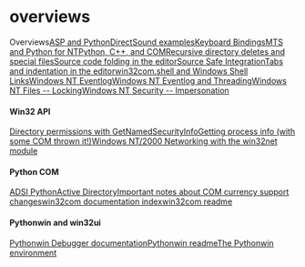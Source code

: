 # overviews
Overviews[ASP and Python](ASP.md#aspand_python)[DirectSound examples](DirectSound.md#directsoundexamples)[Keyboard Bindings](Keyboard.md#keyboardbindings)[MTS and Python for NT](MTS.md#mtsand_python_for_nt)[Python, C\+\+, and COM](Python.2c.md#python.2cc.2b.2b.2c_and_com)[Recursive directory deletes and special files](Recursive.md#recursivedirectory_deletes_and_special_files)[Source code folding in the editor](Source.md#sourcecode_folding_in_the_editor)[Source Safe Integration](Source.md#sourcesafe_integration)[Tabs and indentation in the editor](Tabs.md#tabsand_indentation_in_the_editor)[win32com\.shell and Windows Shell Links](win32com.shell.md#win32com.shelland_windows_shell_links)[Windows NT Eventlog](Windows.md#windowsnt_eventlog)[Windows NT Eventlog and Threading](Windows.md#windowsnt_eventlog_and_threading)[Windows NT Files -- Locking](Windows.md#windowsnt_files_.2d.2d_locking)[Windows NT Security -- Impersonation](Windows.md#windowsnt_security_.2d.2d_impersonation)
#### Win32 API
[Directory permissions with GetNamedSecurityInfo](html/win32/help/security.md#html/win32/help/securitydirectories)[Getting process info \(with some COM thrown it\!\)](html/win32/help/process.md#html/win32/help/processinfo)[Windows NT/2000 Networking with the win32net module](#html/win32/help/win32net)
#### Python COM
[ADSI Python](#html/com/help/adsi)[Active Directory](html/com/help/active.md#html/com/help/activedirectory)[Important notes about COM currency support changes](#html/com/win32com/readme.htm#currency)[win32com documentation index](#html/com/win32com/html/docindex)[win32com readme](#html/com/win32com/readme.htm)
#### Pythonwin and win32ui
[Pythonwin Debugger documentation](#html/pythonwin/doc/debugger/index)[Pythonwin readme](#html/pythonwin/readme)[The Pythonwin environment](#html/pythonwin/doc/guienvironment)